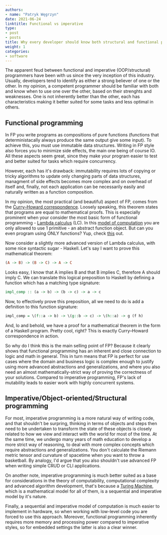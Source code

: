 ```yaml
---
authors:
- name: "Patryk Węgrzyn"
date: 2021-06-24
linktitle: Functional vs imperative
type:
- post 
- posts
title: Why every developer should know both structural and functional programming
weight: 1
categories:
- software
---
```


The apparent feud between functional and imperative (OOP/structural) programmers have been with us since the very inception of this industry.
Usually, developers tend to identify as either a strong believer of one or the other. In my opinion, a competent programmer should be familiar with both and know when to use one over the other, based on their strenghts and weaknesses.
One is not inherently better than the other, each has characteristics making it better suited for some tasks and less optimal in others.

## Functional programming

In FP you write programs as compositions of pure functions (functions that deterministacally always produce the same output give some input). To achieve this, you must use immutable data structures. Writing in FP style also forces you to
minimize side effects, the main one being of course IO. All these aspects seem great, since they make your program easier to test and better suited for tasks which require concurrency.

However, each has it's drawback: immutability requires lots of copying or tricky algorithms to update only changing parts of data structures, managment of side effects becomes more complex and on overhead of itself and, finally, not each application can be necessarily easily and naturally written as a function composition.

In my opinion, the most practical (and beautiful) aspect of FP, comes from the [Curry–Howard correspondence](https://en.wikipedia.org/wiki/Curry%E2%80%93Howard_correspondence). Loosely speaking, this theorem states that programs are equal to mathematical proofs. This is especially prominent when your consider the most basic form of functional programming - [Lambda calculus](https://en.wikipedia.org/wiki/Lambda_calculus) (LC). In this [model of computation](https://en.wikipedia.org/wiki/Model_of_computation) you are only allowed to use 1 primitive - an abstract function object. But can you even program using ONLY functions? Yup, check [this](https://gist.github.com/pwegrzyn/31c684a7ef32a5cabb3459a9375baaeb) out.

Now consider a slightly more advanced version of Lambda calculus, with some nice syntactic sugar - Haskell.
Let's say I want to prove this mathematical theorem:
```haskell
(A -> B) -> (B -> C) -> A -> C
```
Looks easy, I know that A implies B and that B implies C, therefore A should imply C. We can translate this logical preposition to Haskell by defining a function which has a matching type signature:
```haskell
impl_comp :: (a -> b) -> (b -> c) -> a -> c
```
Now, to effectively prove this preposition, all we need to do is add a definition to this function signature:
```haskell
impl_comp = \(f::a -> b) -> \(g::b -> c) -> \(h::a) -> g (f h)
```
And, lo and behold, we have a proof for a mathematical theorem in the form of a Haskell program. Pretty cool, right? This is exactly Curry–Howard correspondence in action.

So why do I think this is the main selling point of FP? Because it clearly shows that functional programming has an inherent and close connection to logic and math in general. This in turn means that FP is perfect for use cases where the domain and business logic is complex enough to justify using more advanced abstractions and generalizations, and where you also need an almost mathematically-strict way of proving the correctness of your solutions. Compared to imperative programming, FP's lack of
mutability leads to easier work with highly concurrent systems.


## Imperative/Object-oriented/Structural programming

For most, imperative programming is a more natural way of writing code, and that shouldn't be surpring, thinking in terms of objects and steps then need to be undertaken to transform the state of these objects is closely related to how we view and interact with the world for most of the time. At the same time, we undergo many years of math education to develop a more strict way of reasoning, to deal with more complex concepts which require abstractions and generalizations. You don't calculate the Riemann metric tensor and curvature of spacetime when you want to throw a basketball. By analogy, I'd argue that you also shouldn't use advanced FP when writing simple CRUD or CLI applications.

On another note, imperative programming is much better suited as a base for considerations in the theory of computability, computational complexity and advanced algorithm development, that's because a [Turing Machine](https://en.wikipedia.org/wiki/Turing_machine), which is a mathematical model for all of them, is a sequential and imperative model by it's nature.

Finally, a sequential and imperative model of computation is much easier to implement in hardware, so when working with low-level code you are forced to use this approach. Moreover, functional programming inherently requires more memory and processing power
compared to imperative styles, so for embedded settings the latter is also a clear winner.